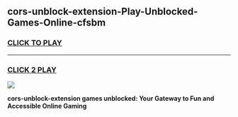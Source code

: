 
## cors-unblock-extension-Play-Unblocked-Games-Online-cfsbm
<h3>
<a href="https://premium76.site?title=cors-unblock-extension&ref=25A">CLICK TO PLAY</a></h3>
<hr>

<h3>
<a href="https://premium76.site?title=cors-unblock-extension&ref=25A">CLICK 2 PLAY</a>
  
</h3>

<a href="https://premium76.site?title=cors-unblock-extension&ref=25A"><img src="https://clearcache.store/games.png"></a>


**cors-unblock-extension games unblocked: Your Gateway to Fun and Accessible Online Gaming**
